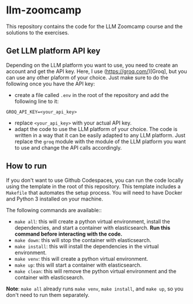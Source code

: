 # llm-zoomcamp

This repository contains the code for the LLM Zoomcamp course and the solutions to the exercises.

## Get LLM platform API key

Depending on the LLM platform you want to use, you need to create an account and get the API key. Here, I use (https://groq.com/)[Groq], but you can use any other plaform of your choice. Just make sure to do the following once you have the API key:

* create a file called `.env` in the root of the repository and add the following line to it:
```
GROQ_API_KEY=<your_api_key>
```
* replace `<your_api_key>` with your actual API key.
* adapt the code to use the LLM platform of your choice. The code is written in a way that it can be easily adapted to any LLM platform. Just replace the `groq` module with the module of the LLM platform you want to use and change the API calls accordingly.

## How to run

If you don't want to use Github Codespaces, you can run the code locally using the template in the root of this repository. This template includes a `Makefile` that automates the setup process. You will need to have Docker and Python 3 installed on your machine.

The following commands are available::

* `make all`: this will create a python virtual environment, install the dependencies, and start a container with elasticsearch. **Run this command before interacting with the code.**
* `make down`: this will stop the container with elasticsearch.
* `make install`: this will install the dependencies in the virtual environment.
* `make venv`: this will create a python virtual environment.
* `make up`: this will start a container with elasticsearch.
* `make clean`: this will remove the python virtual environment and the container with elasticsearch.

**Note**: `make all` already runs `make venv`, `make install`, and `make up`, so you don't need to run them separately.